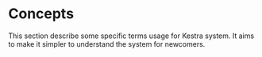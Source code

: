 # Concepts

This section describe some specific terms usage for Kestra system. It aims to make it simpler 
to understand the system for newcomers.


